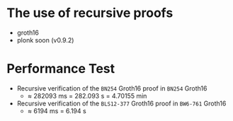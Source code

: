 # The use of recursive proofs

- groth16
- plonk soon (v0.9.2)

# Performance Test

- Recursive verification of the `BN254` Groth16 proof in `BN254` Groth16
  - ≈ 282093 ms = 282.093 s = 4.70155 min
- Recursive verification of the `BLS12-377` Groth16 proof in `BW6-761` Groth16
  - ≈ 6194 ms = 6.194 s
